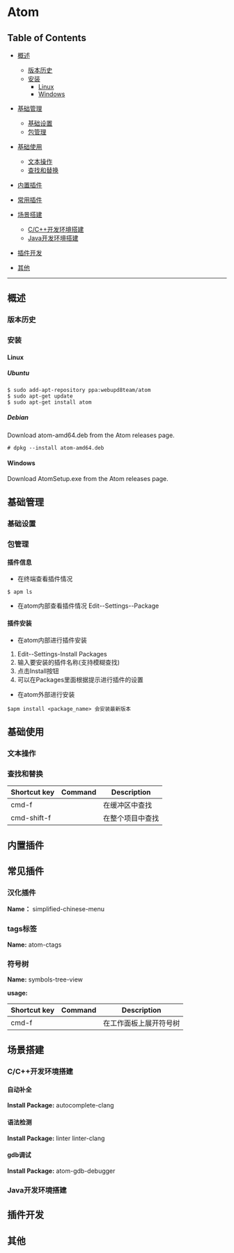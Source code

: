# Atom

## Table of Contents
- [概述](#概述)
	- [版本历史](#版本历史)
	- [安装](#安装)
		- [Linux](#Linux)
		- [Windows](#Windows)
- [基础管理](#基础管理)
	- [基础设置](#基础设置)
	- [包管理](#包管理)
- [基础使用](#基础使用)
	- [文本操作](#基础使用)
	- [查找和替换](#查找和替换)
- [内置插件](#内置插件)
- [常用插件](#常用插件)

- [场景搭建](#场景搭建)
	- [C/C++开发环境搭建](C/C++开发环境搭建)
	- [Java开发环境搭建](Java开发环境搭建)
- [插件开发](#插件开发)

- [其他](#其他)

---------------------------------------------------------------------

## 概述
### 版本历史

### 安装
#### Linux
##### Ubuntu
```
$ sudo add-apt-repository ppa:webupd8team/atom
$ sudo apt-get update
$ sudo apt-get install atom
```
##### Debian
Download atom-amd64.deb from the Atom releases page.
```
# dpkg --install atom-amd64.deb
```

#### Windows
Download AtomSetup.exe from the Atom releases page.


## 基础管理
### 基础设置


### 包管理
#### 插件信息
* 在终端查看插件情况
```
$ apm ls
```
* 在atom内部查看插件情况
Edit--Settings--Package

#### 插件安装
* 在atom内部进行插件安装
1. Edit--Settings-Install Packages
2. 输入要安装的插件名称(支持模糊查找)
3. 点击Install按钮
4. 可以在Packages里面根据提示进行插件的设置
* 在atom外部进行安装
```
$apm install <package_name> 会安装最新版本
```


## 基础使用
### 文本操作

### 查找和替换
 Shortcut key   | Command  | Description
 -------------- | ---------|------------
cmd-f  |  | 在缓冲区中查找
cmd-shift-f |  | 在整个项目中查找


## 内置插件




## 常见插件
### 汉化插件
**Name：** simplified-chinese-menu

### tags标签
**Name:** atom-ctags

### 符号树
**Name:** symbols-tree-view  

**usage:**  

 Shortcut key   | Command  | Description
 -------------- | ---------|------------
cmd-f  |  | 在工作面板上展开符号树

## 场景搭建
### C/C++开发环境搭建
#### 自动补全
**Install Package:** autocomplete-clang

#### 语法检测
**Install Package:** linter  linter-clang

#### gdb调试
**Install Package:** atom-gdb-debugger


### Java开发环境搭建

## 插件开发

## 其他
